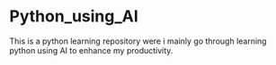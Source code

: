 # Python_using_AI
This is a python learning repository were i mainly go through learning python using AI to enhance my productivity.
